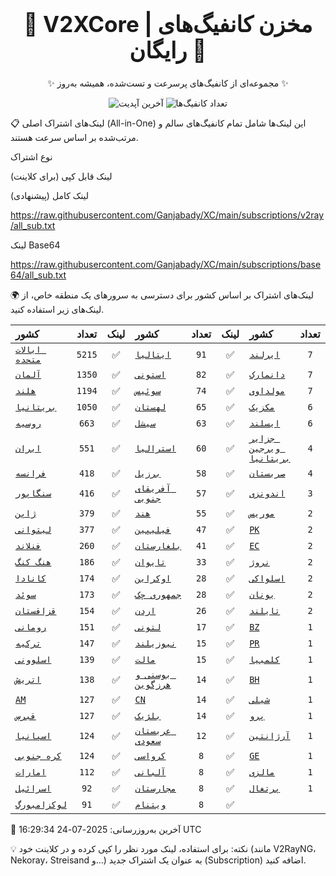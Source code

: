 <div align="center">
<h1 style="font-size: 2.5em; font-weight: bold;">🚀 V2XCore | مخزن کانفیگ‌های رایگان 🚀</h1>
<p>✨ مجموعه‌ای از کانفیگ‌های پرسرعت و تست‌شده، همیشه به‌روز ✨</p>

<p>
<img src="https://img.shields.io/badge/Updated-2025-07-24 16:29:34 UTC-blue?style=for-the-badge&logo=github" alt="آخرین آپدیت">
<img src="https://img.shields.io/badge/Configs-26465-green?style=for-the-badge&logo=serverless" alt="تعداد کانفیگ‌ها">
</p>
</div>

📋 لینک‌های اشتراک اصلی (All-in-One)
این لینک‌ها شامل تمام کانفیگ‌های سالم و مرتب‌شده بر اساس سرعت هستند.

نوع اشتراک

لینک قابل کپی (برای کلاینت)

لینک کامل (پیشنهادی)

https://raw.githubusercontent.com/Ganjabady/XC/main/subscriptions/v2ray/all_sub.txt

لینک Base64

https://raw.githubusercontent.com/Ganjabady/XC/main/subscriptions/base64/all_sub.txt

🌍 لینک‌های اشتراک بر اساس کشور
برای دسترسی به سرورهای یک منطقه خاص، از لینک‌های زیر استفاده کنید.

| کشور | تعداد | لینک | کشور | تعداد | لینک | کشور | تعداد | لینک |
| :--- | :---: | :---: | :--- | :---: | :---: | :--- | :---: | :---: |
| [`ایالات متحده`](https://raw.githubusercontent.com/Ganjabady/XC/main/subscriptions/regions/US.txt) | `5215` | ✅ | [`ایتالیا`](https://raw.githubusercontent.com/Ganjabady/XC/main/subscriptions/regions/IT.txt) | `91` | ✅ | [`ایرلند`](https://raw.githubusercontent.com/Ganjabady/XC/main/subscriptions/regions/IE.txt) | `7` | ✅ |
| [`آلمان`](https://raw.githubusercontent.com/Ganjabady/XC/main/subscriptions/regions/DE.txt) | `1350` | ✅ | [`استونی`](https://raw.githubusercontent.com/Ganjabady/XC/main/subscriptions/regions/EE.txt) | `82` | ✅ | [`دانمارک`](https://raw.githubusercontent.com/Ganjabady/XC/main/subscriptions/regions/DK.txt) | `7` | ✅ |
| [`هلند`](https://raw.githubusercontent.com/Ganjabady/XC/main/subscriptions/regions/NL.txt) | `1194` | ✅ | [`سوئیس`](https://raw.githubusercontent.com/Ganjabady/XC/main/subscriptions/regions/CH.txt) | `74` | ✅ | [`مولداوی`](https://raw.githubusercontent.com/Ganjabady/XC/main/subscriptions/regions/MD.txt) | `7` | ✅ |
| [`بریتانیا`](https://raw.githubusercontent.com/Ganjabady/XC/main/subscriptions/regions/GB.txt) | `1050` | ✅ | [`لهستان`](https://raw.githubusercontent.com/Ganjabady/XC/main/subscriptions/regions/PL.txt) | `65` | ✅ | [`مکزیک`](https://raw.githubusercontent.com/Ganjabady/XC/main/subscriptions/regions/MX.txt) | `6` | ✅ |
| [`روسیه`](https://raw.githubusercontent.com/Ganjabady/XC/main/subscriptions/regions/RU.txt) | `663` | ✅ | [`سیشل`](https://raw.githubusercontent.com/Ganjabady/XC/main/subscriptions/regions/SC.txt) | `63` | ✅ | [`ایسلند`](https://raw.githubusercontent.com/Ganjabady/XC/main/subscriptions/regions/IS.txt) | `6` | ✅ |
| [`ایران`](https://raw.githubusercontent.com/Ganjabady/XC/main/subscriptions/regions/IR.txt) | `551` | ✅ | [`استرالیا`](https://raw.githubusercontent.com/Ganjabady/XC/main/subscriptions/regions/AU.txt) | `60` | ✅ | [`جزایر ویرجین بریتانیا`](https://raw.githubusercontent.com/Ganjabady/XC/main/subscriptions/regions/VG.txt) | `4` | ✅ |
| [`فرانسه`](https://raw.githubusercontent.com/Ganjabady/XC/main/subscriptions/regions/FR.txt) | `418` | ✅ | [`برزیل`](https://raw.githubusercontent.com/Ganjabady/XC/main/subscriptions/regions/BR.txt) | `58` | ✅ | [`صربستان`](https://raw.githubusercontent.com/Ganjabady/XC/main/subscriptions/regions/RS.txt) | `4` | ✅ |
| [`سنگاپور`](https://raw.githubusercontent.com/Ganjabady/XC/main/subscriptions/regions/SG.txt) | `416` | ✅ | [`آفریقای جنوبی`](https://raw.githubusercontent.com/Ganjabady/XC/main/subscriptions/regions/ZA.txt) | `57` | ✅ | [`اندونزی`](https://raw.githubusercontent.com/Ganjabady/XC/main/subscriptions/regions/ID.txt) | `3` | ✅ |
| [`ژاپن`](https://raw.githubusercontent.com/Ganjabady/XC/main/subscriptions/regions/JP.txt) | `379` | ✅ | [`هند`](https://raw.githubusercontent.com/Ganjabady/XC/main/subscriptions/regions/IN.txt) | `55` | ✅ | [`موریس`](https://raw.githubusercontent.com/Ganjabady/XC/main/subscriptions/regions/MU.txt) | `2` | ✅ |
| [`لیتوانی`](https://raw.githubusercontent.com/Ganjabady/XC/main/subscriptions/regions/LT.txt) | `377` | ✅ | [`فیلیپین`](https://raw.githubusercontent.com/Ganjabady/XC/main/subscriptions/regions/PH.txt) | `47` | ✅ | [`PK`](https://raw.githubusercontent.com/Ganjabady/XC/main/subscriptions/regions/PK.txt) | `2` | ✅ |
| [`فنلاند`](https://raw.githubusercontent.com/Ganjabady/XC/main/subscriptions/regions/FI.txt) | `260` | ✅ | [`بلغارستان`](https://raw.githubusercontent.com/Ganjabady/XC/main/subscriptions/regions/BG.txt) | `41` | ✅ | [`EC`](https://raw.githubusercontent.com/Ganjabady/XC/main/subscriptions/regions/EC.txt) | `2` | ✅ |
| [`هنگ کنگ`](https://raw.githubusercontent.com/Ganjabady/XC/main/subscriptions/regions/HK.txt) | `186` | ✅ | [`تایوان`](https://raw.githubusercontent.com/Ganjabady/XC/main/subscriptions/regions/TW.txt) | `33` | ✅ | [`نروژ`](https://raw.githubusercontent.com/Ganjabady/XC/main/subscriptions/regions/NO.txt) | `2` | ✅ |
| [`کانادا`](https://raw.githubusercontent.com/Ganjabady/XC/main/subscriptions/regions/CA.txt) | `174` | ✅ | [`اوکراین`](https://raw.githubusercontent.com/Ganjabady/XC/main/subscriptions/regions/UA.txt) | `28` | ✅ | [`اسلواکی`](https://raw.githubusercontent.com/Ganjabady/XC/main/subscriptions/regions/SK.txt) | `2` | ✅ |
| [`سوئد`](https://raw.githubusercontent.com/Ganjabady/XC/main/subscriptions/regions/SE.txt) | `173` | ✅ | [`جمهوری چک`](https://raw.githubusercontent.com/Ganjabady/XC/main/subscriptions/regions/CZ.txt) | `28` | ✅ | [`یونان`](https://raw.githubusercontent.com/Ganjabady/XC/main/subscriptions/regions/GR.txt) | `2` | ✅ |
| [`قزاقستان`](https://raw.githubusercontent.com/Ganjabady/XC/main/subscriptions/regions/KZ.txt) | `154` | ✅ | [`اردن`](https://raw.githubusercontent.com/Ganjabady/XC/main/subscriptions/regions/JO.txt) | `26` | ✅ | [`تایلند`](https://raw.githubusercontent.com/Ganjabady/XC/main/subscriptions/regions/TH.txt) | `2` | ✅ |
| [`رومانی`](https://raw.githubusercontent.com/Ganjabady/XC/main/subscriptions/regions/RO.txt) | `151` | ✅ | [`لتونی`](https://raw.githubusercontent.com/Ganjabady/XC/main/subscriptions/regions/LV.txt) | `17` | ✅ | [`BZ`](https://raw.githubusercontent.com/Ganjabady/XC/main/subscriptions/regions/BZ.txt) | `1` | ✅ |
| [`ترکیه`](https://raw.githubusercontent.com/Ganjabady/XC/main/subscriptions/regions/TR.txt) | `147` | ✅ | [`نیوزیلند`](https://raw.githubusercontent.com/Ganjabady/XC/main/subscriptions/regions/NZ.txt) | `15` | ✅ | [`PR`](https://raw.githubusercontent.com/Ganjabady/XC/main/subscriptions/regions/PR.txt) | `1` | ✅ |
| [`اسلوونی`](https://raw.githubusercontent.com/Ganjabady/XC/main/subscriptions/regions/SI.txt) | `139` | ✅ | [`مالت`](https://raw.githubusercontent.com/Ganjabady/XC/main/subscriptions/regions/MT.txt) | `15` | ✅ | [`کلمبیا`](https://raw.githubusercontent.com/Ganjabady/XC/main/subscriptions/regions/CO.txt) | `1` | ✅ |
| [`اتریش`](https://raw.githubusercontent.com/Ganjabady/XC/main/subscriptions/regions/AT.txt) | `138` | ✅ | [`بوسنی و هرزگوین`](https://raw.githubusercontent.com/Ganjabady/XC/main/subscriptions/regions/BA.txt) | `14` | ✅ | [`BH`](https://raw.githubusercontent.com/Ganjabady/XC/main/subscriptions/regions/BH.txt) | `1` | ✅ |
| [`AM`](https://raw.githubusercontent.com/Ganjabady/XC/main/subscriptions/regions/AM.txt) | `127` | ✅ | [`CN`](https://raw.githubusercontent.com/Ganjabady/XC/main/subscriptions/regions/CN.txt) | `14` | ✅ | [`شیلی`](https://raw.githubusercontent.com/Ganjabady/XC/main/subscriptions/regions/CL.txt) | `1` | ✅ |
| [`قبرس`](https://raw.githubusercontent.com/Ganjabady/XC/main/subscriptions/regions/CY.txt) | `127` | ✅ | [`بلژیک`](https://raw.githubusercontent.com/Ganjabady/XC/main/subscriptions/regions/BE.txt) | `14` | ✅ | [`پرو`](https://raw.githubusercontent.com/Ganjabady/XC/main/subscriptions/regions/PE.txt) | `1` | ✅ |
| [`اسپانیا`](https://raw.githubusercontent.com/Ganjabady/XC/main/subscriptions/regions/ES.txt) | `124` | ✅ | [`عربستان سعودی`](https://raw.githubusercontent.com/Ganjabady/XC/main/subscriptions/regions/SA.txt) | `12` | ✅ | [`آرژانتین`](https://raw.githubusercontent.com/Ganjabady/XC/main/subscriptions/regions/AR.txt) | `1` | ✅ |
| [`کره جنوبی`](https://raw.githubusercontent.com/Ganjabady/XC/main/subscriptions/regions/KR.txt) | `124` | ✅ | [`کرواسی`](https://raw.githubusercontent.com/Ganjabady/XC/main/subscriptions/regions/HR.txt) | `8` | ✅ | [`GE`](https://raw.githubusercontent.com/Ganjabady/XC/main/subscriptions/regions/GE.txt) | `1` | ✅ |
| [`امارات`](https://raw.githubusercontent.com/Ganjabady/XC/main/subscriptions/regions/AE.txt) | `112` | ✅ | [`آلبانی`](https://raw.githubusercontent.com/Ganjabady/XC/main/subscriptions/regions/AL.txt) | `8` | ✅ | [`مالزی`](https://raw.githubusercontent.com/Ganjabady/XC/main/subscriptions/regions/MY.txt) | `1` | ✅ |
| [`اسرائیل`](https://raw.githubusercontent.com/Ganjabady/XC/main/subscriptions/regions/IL.txt) | `92` | ✅ | [`مجارستان`](https://raw.githubusercontent.com/Ganjabady/XC/main/subscriptions/regions/HU.txt) | `8` | ✅ | [`پرتغال`](https://raw.githubusercontent.com/Ganjabady/XC/main/subscriptions/regions/PT.txt) | `1` | ✅ |
| [`لوکزامبورگ`](https://raw.githubusercontent.com/Ganjabady/XC/main/subscriptions/regions/LU.txt) | `91` | ✅ | [`ویتنام`](https://raw.githubusercontent.com/Ganjabady/XC/main/subscriptions/regions/VN.txt) | `8` | ✅ |  |  |  |


🔄 آخرین به‌روزرسانی: 2025-07-24 16:29:34 UTC

💡 نکته: برای استفاده، لینک مورد نظر را کپی کرده و در کلاینت خود (مانند V2RayNG، Nekoray، Streisand و...) به عنوان یک اشتراک جدید (Subscription) اضافه کنید.
